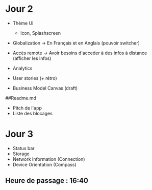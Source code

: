 # Jour 2
* Thème UI
	* Icon, Splashscreen
* Globalization -> En Français et en Anglais (pouvoir switcher)
* Accès remote -> Avoir besoins d'acceder à des infos à distance (afficher les infos)
* Analytics

* User stories (+ rétro)
* Business Model Canvas (draft)

##Readme.md
* Pitch de l'app
* Liste des blocages


# Jour 3
* Status bar
* Storage
* Network Information (Connection)
* Device Orientation (Compass)

## Heure de passage : 16:40